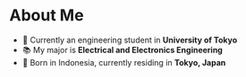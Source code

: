 <!---
<div align="center">
  <img src="https://readme-typing-svg.herokuapp.com?font=Times&size=30&duration=4000&pause=500&color=F7F7F7&center=true&vCenter=true&width=600&height=60&lines=Hey+there%2C+I'm+Howard!;%E5%88%9D%E3%82%81%E3%81%BE%E3%81%97%E3%81%A6%E3%80%81%E3%83%9B%E3%83%AF%E3%83%AB%E3%83%89%E3%81%A7%E3%81%99%EF%BC%81"></img>
</div>
-->
# About Me

- :school: Currently an engineering student in **University of Tokyo**
- :books: My major is **Electrical and Electronics Engineering**
- :round_pushpin: Born in Indonesia, currently residing in **Tokyo, Japan**
<!---
- :thinking: Interested in
  - **Data Engineering**
  - **Machine Learning**
  - **Data Driven Network Systems**
-->
